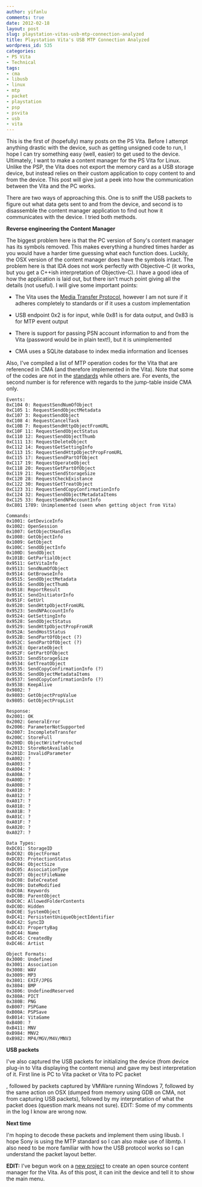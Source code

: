 ```yaml
---
author: yifanlu
comments: true
date: 2012-02-18
layout: post
slug: playstation-vitas-usb-mtp-connection-analyzed
title: Playstation Vita's USB MTP Connection Analyzed
wordpress_id: 535
categories:
- PS Vita
- Technical
tags:
- cma
- libusb
- linux
- mtp
- packet
- playstation
- psp
- psvita
- usb
- vita
---
```


This is the first of (hopefully) many posts on the PS Vita. Before I attempt anything drastic with the device, such as getting unsigned code to run, I hope I can try something easy (well, easier) to get used to the device. Ultimately, I want to make a content manager for the PS Vita for Linux. Unlike the PSP, the Vita does not export the memory card as a USB storage device, but instead relies on their custom application to copy content to and from the device. This post will give just a peek into how the communication between the Vita and the PC works.<!-- more -->

There are two ways of approaching this. One is to sniff the USB packets to figure out what data gets sent to and from the device, and second is to disassemble the content manager application to find out how it communicates with the device. I tried both methods.

**Reverse engineering the Content Manager**

The biggest problem here is that the PC version of Sony's content manager has its symbols removed. This makes everything a hundred times harder as you would have a harder time guessing what each function does. Luckily, the OSX version of the content manager does have the symbols intact. The problem here is that IDA does not work perfectly with Objective-C (it works, but you get a C++ish interpretation of Objective-C). I have a good idea of how the application is laid out, but there isn't much point giving all the details (not useful). I will give some important points:



	
  * The Vita uses the [Media Transfer Protocol](http://en.wikipedia.org/wiki/Media_Transfer_Protocol), however I am not sure if it adheres completely to standards or if it uses a custom implementation

	
  * USB endpoint 0x2 is for input, while 0x81 is for data output, and 0x83 is for MTP event output

	
  * There is support for passing PSN account information to and from the Vita (password would be in plain text!), but it is unimplemented

	
  * CMA uses a SQLite database to index media information and licenses




Also, I've compiled a list of MTP operation codes for the Vita that are referenced in CMA (and therefore implemented in the Vita). Note that some of the codes are not in the [standards](http://www.usb.org/developers/devclass_docs/MTP_1.0.zip) while others are. For events, the second number is for reference with regards to the jump-table inside CMA only.


```
Events:
0xC104 0: RequestSendNumOfObject
0xC105 1: RequestSendObjectMetadata
0xC107 3: RequestSendObject
0xC108 4: RequestCancelTask
0xC10B 7: RequestSendHttpObjectFromURL
0xC10F 11: RequestSendObjectStatus
0xC110 12: RequestSendObjectThumb
0xC111 13: RequestDeleteObject
0xC112 14: RequestGetSettingInfo
0xC113 15: RequestSendHttpObjectPropFromURL
0xC115 17: RequestSendPartOfObject
0xC117 19: RequestOperateObject
0xC118 20: RequestGetPartOfObject
0xC119 21: RequestSendStorageSize
0xC120 28: RequestCheckExistance
0xC122 30: RequestGetTreatObject
0xC123 31: RequestSendCopyConfirmationInfo
0xC124 32: RequestSendObjectMetadataItems
0xC125 33: RequestSendNPAccountInfo
0xC801 1789: Unimplemented (seen when getting object from Vita)

Commands:
0x1001: GetDeviceInfo
0x1002: OpenSession
0x1007: GetObjectHandles
0x1008: GetObjectInfo
0x1009: GetObject
0x100C: SendObjectInfo
0x100D: SendObject
0x101B: GetPartialObject
0x9511: GetVitaInfo
0x9513: SendNumOfObject
0x9514: GetBrowseInfo
0x9515: SendObjectMetadata
0x9516: SendObjectThumb
0x9518: ReportResult
0x951C: SendInitiatorInfo
0x951F: GetUrl
0x9520: SendHttpObjectFromURL
0x9523: SendNPAccountInfo
0x9524: GetSettingInfo
0x9528: SendObjectStatus
0x9529: SendHttpObjectPropFromUR
0x952A: SendHostStatus
0x952B: SendPartOfObject (?)
0x952C: SendPartOfObject (?)
0x952E: OperateObject
0x952F: GetPartOfObject
0x9533: SendStorageSize
0x9534: GetTreatObject
0x9535: SendCopyConfirmationInfo (?)
0x9536: SendObjectMetadataItems
0x9537: SendCopyConfirmationInfo (?)
0x9538: KeepAlive
0x9802: ?
0x9803: GetObjectPropValue
0x9805: GetObjectPropList

Response:
0x2001: OK
0x2002: GeneralError
0x2006: ParameterNotSupported
0x2007: IncompleteTransfer
0x200C: StoreFull
0x200D: ObjectWriteProtected
0x2013: StoreNotAvailable
0x201D: InvalidParameter
0xA002: ?
0xA003: ?
0xA004: ?
0xA00A: ?
0xA00D: ?
0xA008: ?
0xA010: ?
0xA012: ?
0xA017: ?
0xA018: ?
0xA01B: ?
0xA01C: ?
0xA01F: ?
0xA020: ?
0xA027: ?

Data Types:
0xDC01: StorageID
0xDC02: ObjectFormat
0xDC03: ProtectionStatus
0xDC04: ObjectSize
0xDC05: AssociationType
0xDC07: ObjectFileName
0xDC08: DateCreated
0xDC09: DateModified
0xDC0A: Keywords
0xDC0B: ParentObject
0xDC0C: AllowedFolderContents
0xDC0D: Hidden
0xDC0E: SystemObject
0xDC41: PersistentUniqueObjectIdentifier
0xDC42: SyncID
0xDC43: PropertyBag
0xDC44: Name
0xDC45: CreatedBy
0xDC46: Artist

Object Formats:
0x3000: Undefined
0x3001: Association
0x3008: WAV
0x3009: MP3
0x3801: EXIF/JPEG
0x3804: BMP
0x3806: UndefinedReserved
0x380A: PICT
0x380B: PNG
0xB007: PSPGame
0xB00A: PSPSave
0xB014: VitaGame
0xB400: ?
0xB411: MNV
0xB984: MNV2
0xB982: MP4/MGV/M4V/MNV3
```

**USB packets**

I've also captured the USB packets for initializing the device (from device plug-in to Vita displaying the content menu) and gave my best interpretation of it. First line is PC to Vita packet or Vita to PC packet

, followed by packets captured by VMWare running Windows 7, followed by the same action on OSX (dumped from memory using GDB on CMA, not from capturing USB packets), followed by my interpretation of what the packet does (question mark means not sure). EDIT: Some of my comments in the log I know are wrong now.


**Next time**

I'm hoping to decode these packets and implement them using libusb. I hope Sony is using the MTP standard so I can also make use of libmtp. I also need to be more familiar with how the USB protocol works so I can understand the packet layout better.

**EDIT:** I've begun work on a [new project](https://github.com/yifanlu/VitaMTP) to create an open source content manager for the Vita. As of this post, it can init the device and tell it to show the main menu.
